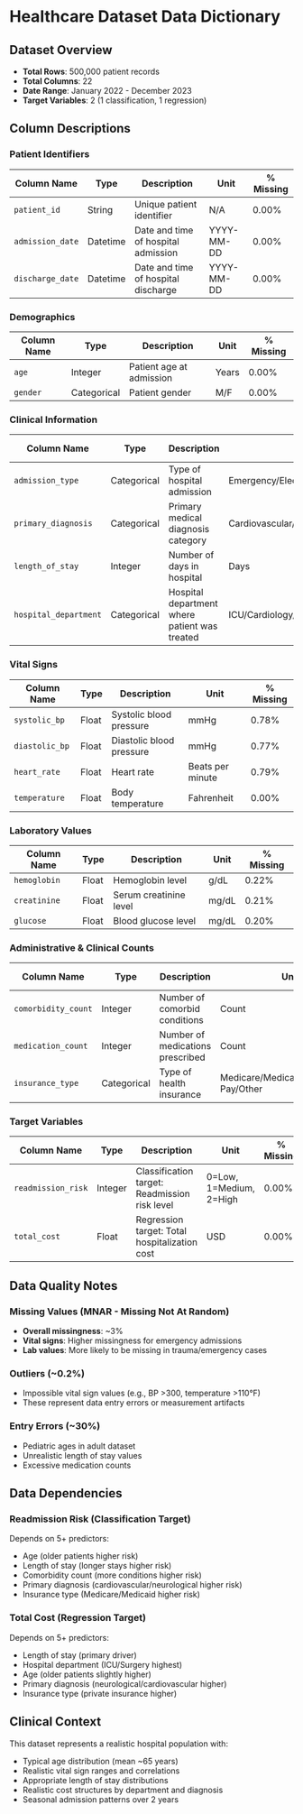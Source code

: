 # Healthcare Dataset Data Dictionary

## Dataset Overview
- **Total Rows**: 500,000 patient records
- **Total Columns**: 22
- **Date Range**: January 2022 - December 2023
- **Target Variables**: 2 (1 classification, 1 regression)

## Column Descriptions

### Patient Identifiers
| Column Name | Type | Description | Unit | % Missing |
|-------------|------|-------------|------|-----------|
| `patient_id` | String | Unique patient identifier | N/A | 0.00% |
| `admission_date` | Datetime | Date and time of hospital admission | YYYY-MM-DD | 0.00% |
| `discharge_date` | Datetime | Date and time of hospital discharge | YYYY-MM-DD | 0.00% |

### Demographics
| Column Name | Type | Description | Unit | % Missing |
|-------------|------|-------------|------|-----------|
| `age` | Integer | Patient age at admission | Years | 0.00% |
| `gender` | Categorical | Patient gender | M/F | 0.00% |

### Clinical Information
| Column Name | Type | Description | Unit | % Missing |
|-------------|------|-------------|------|-----------|
| `admission_type` | Categorical | Type of hospital admission | Emergency/Elective/Urgent/Trauma | 0.00% |
| `primary_diagnosis` | Categorical | Primary medical diagnosis category | Cardiovascular/Respiratory/Gastrointestinal/Neurological/Orthopedic | 0.00% |
| `length_of_stay` | Integer | Number of days in hospital | Days | 0.00% |
| `hospital_department` | Categorical | Hospital department where patient was treated | ICU/Cardiology/Emergency/General Medicine/Surgery/Pediatrics | 0.00% |

### Vital Signs
| Column Name | Type | Description | Unit | % Missing |
|-------------|------|-------------|------|-----------|
| `systolic_bp` | Float | Systolic blood pressure | mmHg | 0.78% |
| `diastolic_bp` | Float | Diastolic blood pressure | mmHg | 0.77% |
| `heart_rate` | Float | Heart rate | Beats per minute | 0.79% |
| `temperature` | Float | Body temperature | Fahrenheit | 0.00% |

### Laboratory Values
| Column Name | Type | Description | Unit | % Missing |
|-------------|------|-------------|------|-----------|
| `hemoglobin` | Float | Hemoglobin level | g/dL | 0.22% |
| `creatinine` | Float | Serum creatinine level | mg/dL | 0.21% |
| `glucose` | Float | Blood glucose level | mg/dL | 0.20% |

### Administrative & Clinical Counts
| Column Name | Type | Description | Unit | % Missing |
|-------------|------|-------------|------|-----------|
| `comorbidity_count` | Integer | Number of comorbid conditions | Count | 0.00% |
| `medication_count` | Integer | Number of medications prescribed | Count | 0.00% |
| `insurance_type` | Categorical | Type of health insurance | Medicare/Medicaid/Private/Self-Pay/Other | 0.00% |

### Target Variables
| Column Name | Type | Description | Unit | % Missing |
|-------------|------|-------------|------|-----------|
| `readmission_risk` | Integer | Classification target: Readmission risk level | 0=Low, 1=Medium, 2=High | 0.00% |
| `total_cost` | Float | Regression target: Total hospitalization cost | USD | 0.00% |

## Data Quality Notes

### Missing Values (MNAR - Missing Not At Random)
- **Overall missingness**: ~3%
- **Vital signs**: Higher missingness for emergency admissions
- **Lab values**: More likely to be missing in trauma/emergency cases

### Outliers (~0.2%)
- Impossible vital sign values (e.g., BP >300, temperature >110°F)
- These represent data entry errors or measurement artifacts

### Entry Errors (~30%)
- Pediatric ages in adult dataset
- Unrealistic length of stay values
- Excessive medication counts

## Data Dependencies

### Readmission Risk (Classification Target)
Depends on 5+ predictors:
- Age (older patients higher risk)
- Length of stay (longer stays higher risk)
- Comorbidity count (more conditions higher risk)
- Primary diagnosis (cardiovascular/neurological higher risk)
- Insurance type (Medicare/Medicaid higher risk)

### Total Cost (Regression Target)
Depends on 5+ predictors:
- Length of stay (primary driver)
- Hospital department (ICU/Surgery highest)
- Age (older patients slightly higher)
- Primary diagnosis (neurological/cardiovascular higher)
- Insurance type (private insurance higher)

## Clinical Context
This dataset represents a realistic hospital population with:
- Typical age distribution (mean ~65 years)
- Realistic vital sign ranges and correlations
- Appropriate length of stay distributions
- Realistic cost structures by department and diagnosis
- Seasonal admission patterns over 2 years
